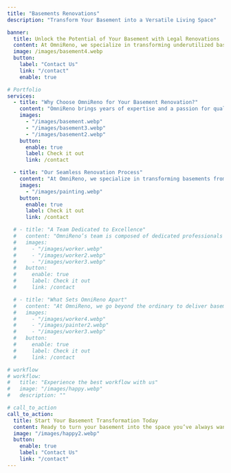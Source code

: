 ```yaml
---
title: "Basements Renovations"
description: "Transform Your Basement into a Versatile Living Space"

banner:
  title: Unlock the Potential of Your Basement with Legal Renovations
  content: At OmniReno, we specialize in transforming underutilized basements into vibrant, functional spaces that enhance your lifestyle. Whether you're envisioning a cozy family room, an inviting guest suite, a state-of-the-art home theater, or even a LEGAL RENTAL PROPERTY, our team blends exceptional craftsmanship with innovative designs. Let us help you create a basement that not only adds valuable square footage but also elevates the comfort and value of your home.
  image: /images/basement4.webp
  button:
    label: "Contact Us"
    link: "/contact"
    enable: true

# Portfolio
services:
  - title: "Why Choose OmniReno for Your Basement Renovation?"
    content: "OmniReno brings years of expertise and a passion for quality to every basement renovation project. We understand that your basement holds untapped potential, and we’re here to help you make the most of it. From modern entertainment rooms to fully equipped guest apartments, we use premium materials and tailor every detail to your vision. Our goal is to deliver a beautiful, functional space that exceeds your expectations—on time and within budget."
    images:
      - "/images/basement.webp"
      - "/images/basement3.webp"
      - "/images/basement2.webp"
    button:
      enable: true
      label: Check it out
      link: /contact

  - title: "Our Seamless Renovation Process"
    content: "At OmniReno, we specialize in transforming basements from underutilized storage areas into vibrant, functional spaces that enhance your lifestyle. Whether you envision a new rental unit or a dream basement for your family and friends, we’re here to bring your ideas to life. Let us help you create a basement that not only adds valuable square footage but also elevates the comfort and value of your home."
    images:
      - "/images/painting.webp"
    button:
      enable: true
      label: Check it out
      link: /contact

  # - title: "A Team Dedicated to Excellence"
  #   content: "OmniReno’s team is composed of dedicated professionals who bring their expertise to every stage of your basement renovation. From creative designers who understand your vision to skilled craftsmen who bring it to life, our team works together seamlessly to deliver results that are both stunning and durable. Our collaborative approach ensures that every aspect of your renovation is handled with care, precision, and a commitment to exceeding your expectations."
  #   images:
  #     - "/images/worker.webp"
  #     - "/images/worker2.webp"
  #     - "/images/worker3.webp"
  #   button:
  #     enable: true
  #     label: Check it out
  #     link: /contact

  # - title: "What Sets OmniReno Apart"
  #   content: "At OmniReno, we go beyond the ordinary to deliver basement renovations that truly stand out. Our focus on integrity and customer satisfaction means we take the time to understand your needs and work tirelessly to bring your vision to life. We pride ourselves on our transparent communication, meticulous attention to detail, and unwavering commitment to quality. With OmniReno, your project is more than just another renovation—it's a partnership aimed at creating a space that enriches your home and your life."
  #   images:
  #     - "/images/worker4.webp"
  #     - "/images/painter2.webp"
  #     - "/images/worker3.webp"
  #   button:
  #     enable: true
  #     label: Check it out
  #     link: /contact

# workflow
# workflow:
#   title: "Experience the best workflow with us"
#   image: "/images/happy.webp"
#   description: ""

# call_to_action
call_to_action:
  title: Start Your Basement Transformation Today
  content: Ready to turn your basement into the space you’ve always wanted? Contact us for a free, no-obligation consultation, and let’s start planning your dream basement renovation!
  image: "/images/happy2.webp"
  button:
    enable: true
    label: "Contact Us"
    link: "/contact"
---
```

